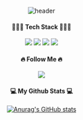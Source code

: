 
<!--
**Nari-Jung/Nari-Jung** is a ✨ _special_ ✨ repository because its `README.md` (this file) appears on your GitHub profile.

Here are some ideas to get you started:

- 🔭 I’m currently working on ...
- 🌱 I’m currently learning ...
- 👯 I’m looking to collaborate on ...
- 🤔 I’m looking for help with ...
- 💬 Ask me about ...
- 📫 How to reach me: ...
- 😄 Pronouns: ...
- ⚡ Fun fact: ...
-->
<div align="center">
  
![header](https://capsule-render.vercel.app/api?type=rounded&color=000000&height=200&section=header&text=🫧%20NARI%20GitHub%20🫧&fontSize=85&animation=twinkling&fontColor=FFCCCC)

  
<h4>👩🏻‍💻 Tech Stack 👩🏻‍💻</h4>
<img src="https://img.shields.io/badge/HTML5-E34F26?style=for-the-badge&logo=HTML5&logoColor=white"> <img src="https://img.shields.io/badge/CSS3-1572B6?style=for-the-badge&logo=CSS3&logoColor=white"> <img src="https://img.shields.io/badge/JavaScript-F7DF1E?style=for-the-badge&logo=JavaScript&logoColor=white"> <img src="https://img.shields.io/badge/jQuery-0769AD?style=for-the-badge&logo=jQuery&logoColor=white">
 
  
<h4>🔥 Follow Me 🔥</h4>
  <a href="mailto:palin.pi3@gmail.com"><img src="https://img.shields.io/badge/Gmail-d14836?style=flat-square&logo=Gmail&logoColor=white&link=kimhyein7110@gmail.com"/></a>  
  
  
<h4>💻 My Github Stats 💻</h4>
  
[![Anurag's GitHub stats](https://github-readme-stats.vercel.app/api?username=Nari-Jung&hide_title=true&show_icons=true&include_all_commits=true&disable_animations=true&theme=radical)](https://github.com/anuraghazra/github-readme-stats)

</div>

